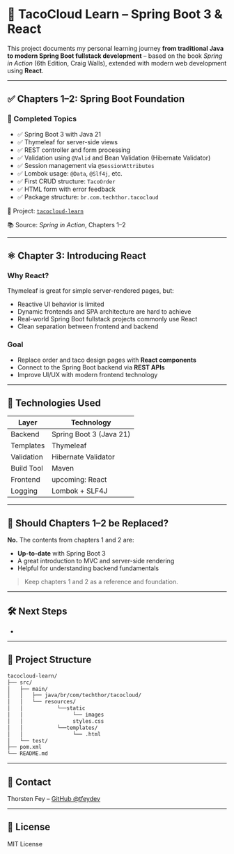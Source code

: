 # 🌮 TacoCloud Learn – Spring Boot 3 & React

This project documents my personal learning journey **from traditional Java to modern Spring Boot fullstack development** – based on the book *Spring in Action* (6th Edition, Craig Walls), extended with modern web development using **React**.

---

## ✅ Chapters 1–2: Spring Boot Foundation

### 📌 Completed Topics

- ✅ Spring Boot 3 with Java 21
- ✅ Thymeleaf for server-side views
- ✅ REST controller and form processing
- ✅ Validation using `@Valid` and Bean Validation (Hibernate Validator)
- ✅ Session management via `@SessionAttributes`
- ✅ Lombok usage: `@Data`, `@Slf4j`, etc.
- ✅ First CRUD structure: `TacoOrder`
- ✅ HTML form with error feedback
- ✅ Package structure: `br.com.techthor.tacocloud`

📁 Project: [`tacocloud-learn`](./)

📚 Source: *Spring in Action*, Chapters 1–2

---

## ⚛️ Chapter 3: Introducing React

### Why React?

Thymeleaf is great for simple server-rendered pages, but:

- Reactive UI behavior is limited
- Dynamic frontends and SPA architecture are hard to achieve
- Real-world Spring Boot fullstack projects commonly use React
- Clean separation between frontend and backend

### Goal

- Replace order and taco design pages with **React components**
- Connect to the Spring Boot backend via **REST APIs**
- Improve UI/UX with modern frontend technology

---

## 🔧 Technologies Used

| Layer      | Technology              |
| ---------- | ----------------------- |
| Backend    | Spring Boot 3 (Java 21) |
| Templates  | Thymeleaf               |
| Validation | Hibernate Validator     |
| Build Tool | Maven                   |
| Frontend   | upcoming: React         |
| Logging    | Lombok + SLF4J          |

---

## 🔄 Should Chapters 1–2 be Replaced?

**No.** The contents from chapters 1 and 2 are:

- **Up-to-date** with Spring Boot 3
- A great introduction to MVC and server-side rendering
- Helpful for understanding backend fundamentals

> Keep chapters 1 and 2 as a reference and foundation.

---

## 🛠️ Next Steps

-

---

## 📂 Project Structure

```bash
tacocloud-learn/
├── src/
│   ├── main/
│   │   ├── java/br/com/techthor/tacocloud/
│   │   └── resources/
│   │           └──static
│   │                └── images
│   │                styles.css
│   │           └──templates/
│   │                └── .html
│   └── test/
├── pom.xml
└── README.md
```

---

## 📩 Contact

Thorsten Fey – [GitHub @tfeydev](https://github.com/tfeydev)

---

## 📘 License

MIT License

